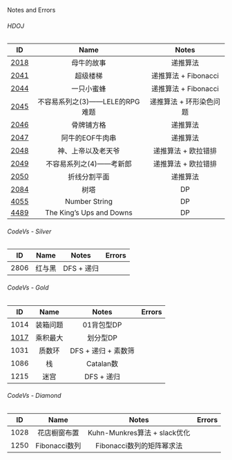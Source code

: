 Notes and Errors

###### HDOJ

|                    ID                    |           Name           |       Notes       |
| :--------------------------------------: | :----------------------: | :---------------: |
| [2018](http://acm.hdu.edu.cn/showproblem.php?pid=2018) |          母牛的故事           |       递推算法        |
| [2041](http://acm.hdu.edu.cn/showproblem.php?pid=2041) |           超级楼梯           | 递推算法 +  Fibonacci |
| [2044](http://acm.hdu.edu.cn/showproblem.php?pid=2044) |          一只小蜜蜂           | 递推算法 +  Fibonacci |
| [2045](http://acm.hdu.edu.cn/showproblem.php?pid=2045) |  不容易系列之(3)——LELE的RPG难题   |   递推算法 + 环形染色问题   |
| [2046](http://acm.hdu.edu.cn/showproblem.php?pid=2046) |          骨牌铺方格           |       递推算法        |
| [2047](http://acm.hdu.edu.cn/showproblem.php?pid=2047) |        阿牛的EOF牛肉串         |       递推算法        |
| [2048](http://acm.hdu.edu.cn/showproblem.php?pid=2048) |        神、上帝以及老天爷         |    递推算法 + 欧拉错排    |
| [2049](http://acm.hdu.edu.cn/showproblem.php?pid=2049) |      不容易系列之(4)——考新郎      |    递推算法 + 欧拉错排    |
| [2050](http://acm.hdu.edu.cn/showproblem.php?pid=2050) |          折线分割平面          |       递推算法        |
| [2084](http://acm.hdu.edu.cn/showproblem.php?pid=2084) |            树塔            |        DP         |
| [4055](http://acm.hdu.edu.cn/showproblem.php?pid=4055) |      Number String       |        DP         |
| [4489](http://acm.hdu.edu.cn/showproblem.php?pid=4489) | The King’s Ups and Downs |        DP         |



###### CodeVs - Silver

|  ID  | Name |  Notes   | Errors |
| :--: | :--: | :------: | :----: |
| 2806 | 红与黑  | DFS + 递归 |        |

###### CodeVs - Gold

|                   ID                   | Name |     Notes      | Errors |
| :------------------------------------: | :--: | :------------: | ------ |
|                  1014                  | 装箱问题 |    01背包型DP     |        |
| [1017](http://codevs.cn/problem/1017/) | 乘积最大 |     划分型DP      |        |
|                  1031                  | 质数环  | DFS + 递归 + 素数筛 |        |
|                  1086                  |  栈   |    Catalan数    |        |
|                  1215                  |  迷宫  |    DFS + 递归    |        |

###### CodeVs - Diamond

|  ID  |    Name     |          Notes           | Errors |
| :--: | :---------: | :----------------------: | ------ |
| 1028 |   花店橱窗布置    | Kuhn-Munkres算法 + slack优化 |        |
| 1250 | Fibonacci数列 |    Fibonacci数列的矩阵幂求法     |        |